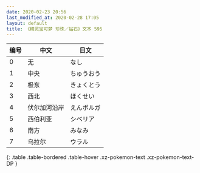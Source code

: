 ```yaml
---
date: 2020-02-23 20:56
last_modified_at: 2020-02-28 17:05
layout: default
title: 《精灵宝可梦 珍珠／钻石》文本 595
---
```

| 编号 | 中文 | 日文 |
| ---- | ---- | ---- |
| 0 | 无 | なし |
| 1 | 中央 | ちゅうおう |
| 2 | 极东 | きょくとう |
| 3 | 西北 | ほくせい |
| 4 | 伏尔加河沿岸 | えんボルガ |
| 5 | 西伯利亚 | シベリア |
| 6 | 南方 | みなみ |
| 7 | 乌拉尔 | ウラル |
{: .table .table-bordered .table-hover .xz-pokemon-text .xz-pokemon-text-DP }